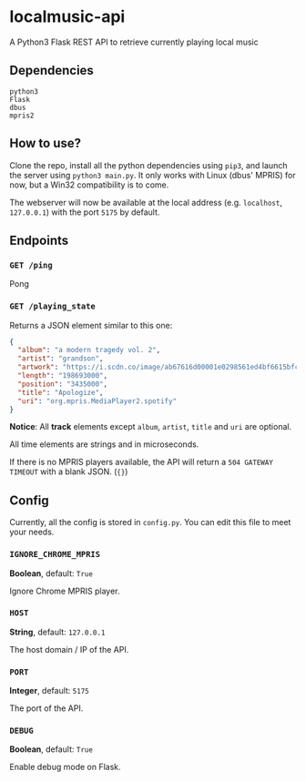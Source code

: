# localmusic-api
A Python3 Flask REST API to retrieve currently playing local music 

## Dependencies
```
python3
Flask
dbus
mpris2
```

## How to use?
Clone the repo, install all the python dependencies using `pip3`, and launch the server using `python3 main.py`.
It only works with Linux (dbus' MPRIS) for now, but a Win32 compatibility is to come.

The webserver will now be available at the local address (e.g. `localhost`, `127.0.0.1`) with the port `5175` by default.

## Endpoints
### `GET /ping`
Pong

### `GET /playing_state`
Returns a JSON element similar to this one:
```JSON
{
  "album": "a modern tragedy vol. 2",
  "artist": "grandson",
  "artwork": "https://i.scdn.co/image/ab67616d00001e0298561ed4bf6615bfc788bfcc",
  "length": "198693000",
  "position": "3435000",
  "title": "Apologize",
  "uri": "org.mpris.MediaPlayer2.spotify"
}
```
**Notice**: All **track** elements except `album`, `artist`, `title` and `uri` are optional.

All time elements are strings and in microseconds. 

If there is no MPRIS players available, the API will return a `504 GATEWAY TIMEOUT` with a blank JSON. (`{}`)

## Config
Currently, all the config is stored in `config.py`. You can edit this file to meet your needs.

### `IGNORE_CHROME_MPRIS`
**Boolean**, default: `True`

Ignore Chrome MPRIS player.

### `HOST`
**String**, default: `127.0.0.1`

The host domain / IP of the API.

### `PORT`
**Integer**, default: `5175`

The port of the API.

### `DEBUG`
**Boolean**, default: `True`

Enable debug mode on Flask.
